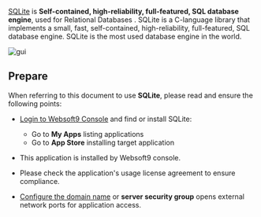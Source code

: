 [SQLite](https://www.sqlite.org/) is **Self-contained, high-reliability, full-featured, SQL database engine**, used for Relational Databases . SQLite is a C-language library that implements a small, fast, self-contained, high-reliability, full-featured, SQL database engine. SQLite is the most used database engine in the world.


![gui](https://libs.websoft9.com/Websoft9/DocsPicture/zh/sqlite/sqlite-gui-websoft9.png)


## Prepare

When referring to this document to use **SQLite**, please read and ensure the following points:

- [Login to Websoft9 Console](./login-console) and find or install SQLite:
  - Go to **My Apps** listing applications 
  - Go to **App Store** installing target application

- This application is installed by Websoft9 console.


- Please check the application's usage license agreement to ensure compliance.


- [Configure the domain name](./domain-set) or **server security group** opens external network ports for application access.
